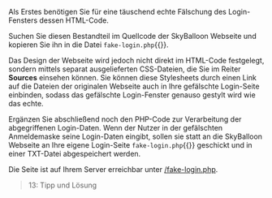 Als Erstes benötigen Sie für eine täuschend echte Fälschung des Login-Fensters dessen HTML-Code.

Suchen Sie diesen Bestandteil im Quellcode der SkyBalloon Webseite und kopieren Sie ihn in die Datei `fake-login.php`{{}}.

Das Design der Webseite wird jedoch nicht direkt im HTML-Code festgelegt, sondern mittels separat ausgelieferten CSS-Dateien, 
die Sie im Reiter **Sources** einsehen können.
Sie können diese Stylesheets durch einen Link auf die Dateien der originalen Webseite auch in Ihre gefälschte
Login-Seite einbinden, sodass das gefälschte Login-Fenster genauso gestylt wird wie das echte.

Ergänzen Sie abschließend noch den PHP-Code zur Verarbeitung der abgegriffenen Login-Daten.
Wenn der Nutzer in der gefälschten Anmeldemaske seine Login-Daten eingibt, sollen sie statt an die SkyBalloon Webseite
an Ihre eigene Login-Seite `fake-login.php`{{}} geschickt und in einer TXT-Datei abgespeichert werden.

Die Seite ist auf Ihrem Server erreichbar unter [/fake-login.php]({{TRAFFIC_HOST1_82}}/fake-login.php).

>13: Tipp und Lösung